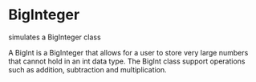 # BigInteger
simulates a BigInteger class

A BigInt is a BigInteger that allows for a user to store very large numbers that cannot hold in an int data type.
The BigInt class support operations such as addition, subtraction and multiplication.
